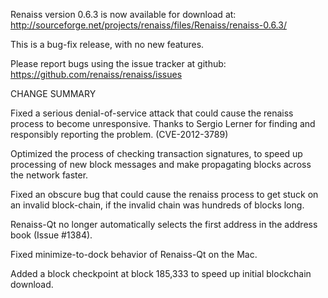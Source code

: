 Renaiss version 0.6.3 is now available for download at:
  http://sourceforge.net/projects/renaiss/files/Renaiss/renaiss-0.6.3/

This is a bug-fix release, with no new features.

Please report bugs using the issue tracker at github:
  https://github.com/renaiss/renaiss/issues

CHANGE SUMMARY

Fixed a serious denial-of-service attack that could cause the
renaiss process to become unresponsive. Thanks to Sergio Lerner
for finding and responsibly reporting the problem. (CVE-2012-3789)

Optimized the process of checking transaction signatures, to
speed up processing of new block messages and make propagating
blocks across the network faster.

Fixed an obscure bug that could cause the renaiss process to get
stuck on an invalid block-chain, if the invalid chain was
hundreds of blocks long.

Renaiss-Qt no longer automatically selects the first address
in the address book (Issue #1384).

Fixed minimize-to-dock behavior of Renaiss-Qt on the Mac.

Added a block checkpoint at block 185,333 to speed up initial
blockchain download.
